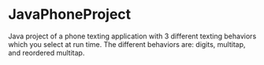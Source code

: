 # JavaPhoneProject
Java project of a phone texting application with 3 different texting behaviors which you select at run time. The different behaviors are: digits, multitap, and reordered multitap. 
